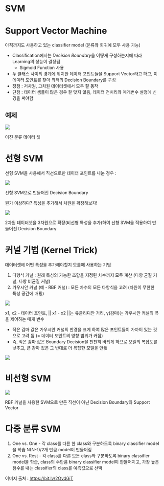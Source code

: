 # SVM

# Support Vector Machine

아직까지도 사용하고 있는 classifier model (분류와 회귀에 모두 사용 가능)

- Classification에서는 *Decision Boundary*을 어떻게 구성하는지에 따라 Learning의 성능이 결정됨
    - Sigmoid Function 사용
- 두 클래스 사이의 경계에 위치한 데이터
 포인트들을 Support Vector라고 하고, 이 데이터 포인트를 찾아 최적의 Decision Boundary를 구성
- 장점 : 저차원, 고차원 데이터셋에서 모두 잘 동작
- 단점 : 데이터 샘플이 많은 경우 잘 맞지 않음, 데이터 전처리와 매개변수 설정에 신경을 써야함

## 예제

![](Untitled-c6111089-2ed1-4925-a18c-01501d063558.png)

이진 분류 데이터 셋

# 선형 SVM

선형 SVM을 사용해서 직선으로만 데이터 포인트를 나눈 경우 : 

![](Untitled-a4bdb507-9ed8-45c1-9e5d-ccce26f34d5b.png)

선형 SVM으로 만들어진 Decision Boundary

뭔가 이상하다? 특성을 추가해서 차원을 확장해보자!

![](Untitled-85f4fd5e-7d70-4d0c-8bee-4bab5e84126c.png)

2차원 데이터셋을 3차원으로 확장(비선형 특성을 추가)하여 선형 SVM을 적용하여 만들어진 Decision Boundary

# 커널 기법 (Kernel Trick)

데이터셋에 어떤 특성을 추가해야할지 모를때 사용하는 기법

1. 다항식 커널 : 원래 특성의 가능한 조합을 지정된 차수까지 모두 계산 (다항 균질 커널, 다항 비균질 커널)
2. 가우시안 커널 (예 - RBF 커널) : 모든 차수의 모든 다항식을
 고려 (차원이 무한한 특성 공간에 매핑)

![](Untitled-ceea0e20-efbc-49a5-99da-7a4e856486f0.png)

x1, x2 - 데이터 포인트, || x1 - x2 ||는 유클리디안 거리, γ(감마)는 가우시안 커널의 폭을 제어하는 매개 변수

- 작은 감마 값은 가우시안 커널의 반경을 크게 하여 많은 포인트들이 가까이 있는 것으로 고려 됨 (= 데이터 포인트의 영향 범위가 커짐)
- 즉, 작은 감마 값은 Boundary Decision을 천천히 바뀌게 하므로 모델의 복잡도를 낮추고, 큰 감마 값은 그 반대로 더 복잡한 모델을 만듦

![](Untitled-4ff8b2a8-8540-4b1c-a1a7-39bf794b79dc.png)

# 비선형 SVM

![](Untitled-1717aa55-7dae-4e8f-b7cb-1c913388d84f.png)

RBF 커널을 사용한 SVM으로 만든 직선이 아닌 Decision Boundary와 Support Vector

# 다중 분류 SVM

1. One vs. One - 각 class를 다른 한 class와 구분하도록 binary classifier model을 학습 N(N-1)/2개 만큼 model이 만들어짐
2. One vs. Rest - 각 class를 다른 모든 class와 구분하도록 binary classifier model을 학습, class의 수만큼 binary classifier model이 만들어지고, 가장 높은 점수를 내는 classifier의 class를 예측값으로 선택

이미지 출처 : https://bit.ly/2OvdGjT

